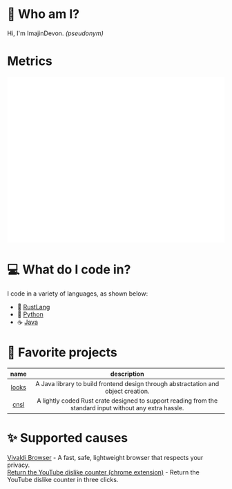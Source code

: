 # 🚀 Who am I?
Hi, I'm ImajinDevon. *(pseudonym)*

# Metrics
![Metrics](/github-metrics.svg)

# 💻 What do I code in?
I code in a variety of languages, as shown below:
- 🦀 [RustLang](https://www.rust-lang.org)
- 🐍 [Python](https://www.python.org)
- ☕ [Java](https://openjdk.java.net)

# 🎢 Favorite projects
| name | description |
| :--: | :---------: |
| [looks](https://github.com/imajindevon/looks/) | A Java library to build frontend design through abstractation and object creation. |
| [cnsl](https://github.com/imajindevon/cnsl/) | A lightly coded Rust crate designed to support reading from the standard input without any extra hassle. |

# ✨ Supported causes
[Vivaldi Browser](https://vivaldi.com) - A fast, safe, lightweight browser that respects your privacy.\
[Return the YouTube dislike counter (chrome extension)](https://returnyoutubedislike.com) - Return the YouTube dislike counter in three clicks.
